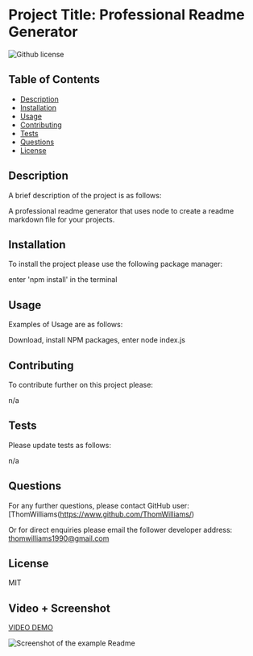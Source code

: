 # Project Title: Professional Readme Generator 

![Github license](https://img.shields.io/badge/license-MIT-blue.svg)

  ## Table of Contents
  
  * [Description](#description)
  * [Installation](#installation)
  * [Usage](#usage)
  * [Contributing](#contributing)
  * [Tests](#tests)
  * [Questions](#questions)
  * [License](#license)
  
  
  ## Description 
  
  A brief description of the project is as follows: 
  
  A professional readme generator that uses node to create a readme markdown file for your projects. 
  
  ## Installation
  
  To install the project please use the following package manager: 
  
  enter 'npm install' in the terminal 
  
  ## Usage
  
  Examples of Usage are as follows:
  
  Download, install NPM packages, enter node index.js 
  
  ## Contributing
  
  To contribute further on this project please:
  
  n/a 
  
  ## Tests
  
  Please update tests as follows: 
  
  n/a 
  
  ## Questions
  
  For any further questions, please contact GitHub user: 
  [ThomWilliams(https://www.github.com/ThomWilliams/) 
  
 
  
  Or for direct enquiries please email the follower developer address: 
  thomwilliams1990@gmail.com 
  
  
 ## License
  
  MIT 

  ## Video + Screenshot
  
  [VIDEO DEMO](https://drive.google.com/file/d/1bDAGLDqIS2NkIUhAODIZ7IToAvi5m1-U/view?usp=sharing)

  ![Screenshot of the example Readme](../Screenshots_Video/Readme_example_screenshot.png)

  

  

